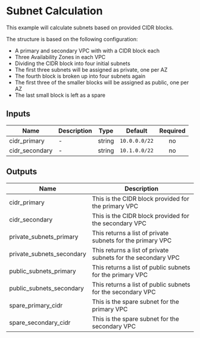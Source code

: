 Subnet Calculation
==================

This example will calculate subnets based on provided CIDR blocks.

The structure is based on the following configuration:
* A primary and secondary VPC with with a CIDR block each
* Three Availability Zones in each VPC
* Dividing the CIDR block into four initial subnets
* The first three subnets will be assigned as private, one per AZ
* The fourth block is broken up into four subnets again
* The first three of the smaller blocks will be assigned as public, one per AZ
* The last small block is left as a spare

## Inputs

| Name | Description | Type | Default | Required |
|------|-------------|:----:|:-----:|:-----:|
| cidr\_primary | - | string | `10.0.0.0/22` | no |
| cidr\_secondary | - | string | `10.1.0.0/22` | no |

## Outputs

| Name | Description |
|------|-------------|
| cidr\_primary | This is the CIDR block provided for the primary VPC |
| cidr\_secondary | This is the CIDR block provided for the secondary VPC |
| private\_subnets\_primary | This returns a list of private subnets for the primary VPC |
| private\_subnets\_secondary | This returns a list of private subnets for the secondary VPC |
| public\_subnets\_primary | This returns a list of public subnets for the primary VPC |
| public\_subnets\_secondary | This returns a list of public subnets for the secondary VPC |
| spare\_primary\_cidr | This is the spare subnet for the primary VPC |
| spare\_secondary\_cidr | This is the spare subnet for the secondary VPC |
